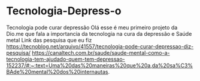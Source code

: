 # Tecnologia-Depress-o
Tecnologia pode curar depressão
Olá esse é meu primeiro projeto da Dio.me que fala a importancia da tecnologia na cura da depressão e Saúde metal
Link das pesquisa que eu fiz 
https://tecnoblog.net/arquivo/41557/tecnologia-pode-curar-depressao-diz-pesquisa/
https://canaltech.com.br/saude/saude-mental-como-a-tecnologia-tem-ajudado-quem-tem-depressao-152237/#:~:text=Uma%20das%20maneiras%20que%20a,da%20sa%C3%BAde%20mental%20dos%20internautas.
